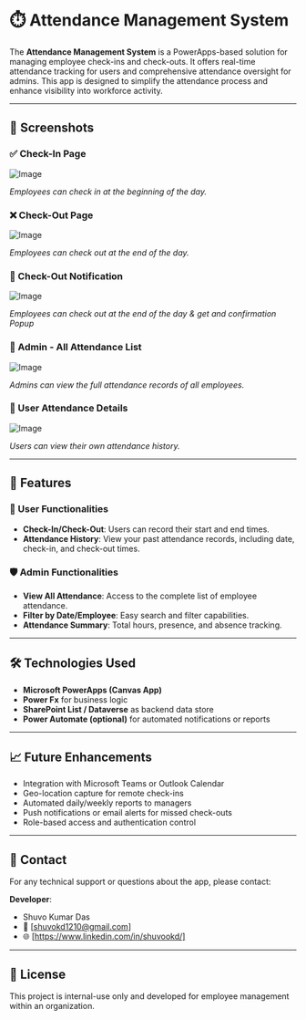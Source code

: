 # ⏱️ Attendance Management System

The **Attendance Management System** is a PowerApps-based solution for managing employee check-ins and check-outs. It offers real-time attendance tracking for users and comprehensive attendance oversight for admins. This app is designed to simplify the attendance process and enhance visibility into workforce activity.

---

## 📸 Screenshots

### ✅ Check-In Page
![Image](https://github.com/user-attachments/assets/7b5f65e4-92e6-4541-b907-17313d614a7c)

*Employees can check in at the beginning of the day.*

### ❌ Check-Out Page
![Image](https://github.com/user-attachments/assets/4f8409d3-c402-443f-ad64-162f83824731)

*Employees can check out at the end of the day.*


### 👥 Check-Out Notification
![Image](https://github.com/user-attachments/assets/93824cda-c8c8-4410-92d9-d68b6e85410f)

*Employees can check out at the end of the day & get and confirmation Popup*

### 👥 Admin - All Attendance List
![Image](https://github.com/user-attachments/assets/a6baeb1f-c092-4de2-9acd-5a02176fb359)

*Admins can view the full attendance records of all employees.*

### 📅 User Attendance Details
![Image](https://github.com/user-attachments/assets/43b1d3ad-b2f8-4392-a3cd-1cc93055c298)

*Users can view their own attendance history.*

---

## 📲 Features

### 👤 User Functionalities
- **Check-In/Check-Out**: Users can record their start and end times.
- **Attendance History**: View your past attendance records, including date, check-in, and check-out times.

### 🛡️ Admin Functionalities
- **View All Attendance**: Access to the complete list of employee attendance.
- **Filter by Date/Employee**: Easy search and filter capabilities.
- **Attendance Summary**: Total hours, presence, and absence tracking.

---

## 🛠️ Technologies Used

- **Microsoft PowerApps (Canvas App)**
- **Power Fx** for business logic
- **SharePoint List / Dataverse** as backend data store
- **Power Automate (optional)** for automated notifications or reports

---

## 📈 Future Enhancements

- Integration with Microsoft Teams or Outlook Calendar
- Geo-location capture for remote check-ins
- Automated daily/weekly reports to managers
- Push notifications or email alerts for missed check-outs
- Role-based access and authentication control

---

## 📧 Contact

For any technical support or questions about the app, please contact:

**Developer**:
-  Shuvo Kumar Das
- 📧 [shuvokd1210@gmail.com]
- 🌐 [https://www.linkedin.com/in/shuvookd/]


---

## 📝 License

This project is internal-use only and developed for employee management within an organization.

